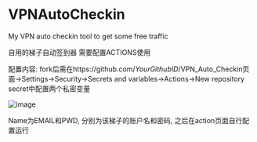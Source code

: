 # VPNAutoCheckin
My VPN auto checkin tool to get some free traffic

自用的梯子自动签到器 需要配置ACTIONS使用

配置内容:
fork后需在https://github.com/*YourGithubID*/VPN_Auto_Checkin页面->Settings->Security->Secrets and variables->Actions->New repository secret中配置两个私密变量

![image](https://github.com/user-attachments/assets/f696a216-3fc8-44c2-a1f9-d790cc3c9e56)

Name为EMAIL和PWD, 分别为该梯子的账户名和密码, 之后在action页面自行配置运行
